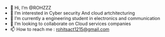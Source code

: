- 👋 Hi, I’m @ROHZZZ
- 👀 I’m interested in Cyber security And cloud artchitecturing
- 🌱 I’m currently a engineering student in electronics and communication
- 💞️ I’m looking to collaborate on Cloud services companies 
- 📫 How to reach me : rohitsact1215@gmail.com 

<!---
ROHZZZ/ROHZZZ is a ✨ special ✨ repository because its `README.md` (this file) appears on your GitHub profile.
You can click the Preview link to take a look at your changes.
--->
